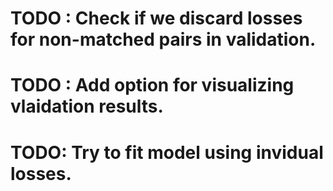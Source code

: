 # TODO : Check if we discard losses for non-matched pairs in validation.
# TODO : Add option for visualizing vlaidation results.
# TODO: Try to fit model using invidual losses.
